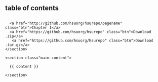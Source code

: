 <html lang="en-us">
  <head>
    <meta charset="UTF-8">
    <title>{{ page.title }}</title>
    <meta name="viewport" content="width=device-width, initial-scale=1">
    <link rel="stylesheet" type="text/css" href="stylesheets/normalize.css" media="screen">
    <link href='https://fonts.googleapis.com/css?family=Open+Sans:400,700' rel='stylesheet' type='text/css'>
    <link rel="stylesheet" type="text/css" href="stylesheets/stylesheet.css" media="screen">
    <link rel="stylesheet" type="text/css" href="stylesheets/github-light.css" media="screen">
  </head>
  <body>
    <section class="page-header">
      <h1 class="project-name">table of contents</h1>
      <h2 class="project-tagline"></h2>
    
      <a href="http://github.com/hsuorg/hsurepo/pagename" class="btn">Chapter 1</a>
      <a href="https://github.com/hsuorg/hsurepo" class="btn">Download .zip</a>
       <a href="https://github.com/hsuorg/hsurepo" class="btn">Download .tar.gz</a>
    </section>

    <section class="main-content">
      
      {{ content }}

    </section>

  
  </body>
</html>
